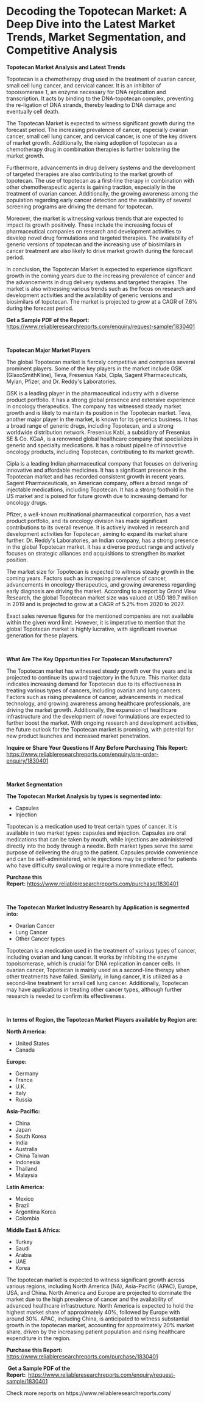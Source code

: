 <p><h1>Decoding the Topotecan Market: A Deep Dive into the Latest Market Trends, Market Segmentation, and Competitive Analysis</h1></p><p><strong>Topotecan Market Analysis and Latest Trends</strong></p>
<p><p>Topotecan is a chemotherapy drug used in the treatment of ovarian cancer, small cell lung cancer, and cervical cancer. It is an inhibitor of topoisomerase 1, an enzyme necessary for DNA replication and transcription. It acts by binding to the DNA-topotecan complex, preventing the re-ligation of DNA strands, thereby leading to DNA damage and eventually cell death.</p><p>The Topotecan Market is expected to witness significant growth during the forecast period. The increasing prevalence of cancer, especially ovarian cancer, small cell lung cancer, and cervical cancer, is one of the key drivers of market growth. Additionally, the rising adoption of topotecan as a chemotherapy drug in combination therapies is further bolstering the market growth.</p><p>Furthermore, advancements in drug delivery systems and the development of targeted therapies are also contributing to the market growth of topotecan. The use of topotecan as a first-line therapy in combination with other chemotherapeutic agents is gaining traction, especially in the treatment of ovarian cancer. Additionally, the growing awareness among the population regarding early cancer detection and the availability of several screening programs are driving the demand for topotecan.</p><p>Moreover, the market is witnessing various trends that are expected to impact its growth positively. These include the increasing focus of pharmaceutical companies on research and development activities to develop novel drug formulations and targeted therapies. The availability of generic versions of topotecan and the increasing use of biosimilars in cancer treatment are also likely to drive market growth during the forecast period.</p><p>In conclusion, the Topotecan Market is expected to experience significant growth in the coming years due to the increasing prevalence of cancer and the advancements in drug delivery systems and targeted therapies. The market is also witnessing various trends such as the focus on research and development activities and the availability of generic versions and biosimilars of topotecan. The market is projected to grow at a CAGR of 7.6% during the forecast period.</p></p>
<p><strong>Get a Sample PDF of the Report:&nbsp;</strong> <a href="https://www.reliableresearchreports.com/enquiry/request-sample/1830401">https://www.reliableresearchreports.com/enquiry/request-sample/1830401</a></p>
<p>&nbsp;</p>
<p><strong>Topotecan Major Market Players</strong></p>
<p><p>The global Topotecan market is fiercely competitive and comprises several prominent players. Some of the key players in the market include GSK (GlaxoSmithKline), Teva, Fresenius Kabi, Cipla, Sagent Pharmaceuticals, Mylan, Pfizer, and Dr. Reddy's Laboratories. </p><p>GSK is a leading player in the pharmaceutical industry with a diverse product portfolio. It has a strong global presence and extensive experience in oncology therapeutics. The company has witnessed steady market growth and is likely to maintain its position in the Topotecan market. Teva, another major player in the market, is known for its generics business. It has a broad range of generic drugs, including Topotecan, and a strong worldwide distribution network. Fresenius Kabi, a subsidiary of Fresenius SE & Co. KGaA, is a renowned global healthcare company that specializes in generic and specialty medications. It has a robust pipeline of innovative oncology products, including Topotecan, contributing to its market growth.</p><p>Cipla is a leading Indian pharmaceutical company that focuses on delivering innovative and affordable medicines. It has a significant presence in the Topotecan market and has recorded consistent growth in recent years. Sagent Pharmaceuticals, an American company, offers a broad range of injectable medications, including Topotecan. It has a strong foothold in the US market and is poised for future growth due to increasing demand for oncology drugs.</p><p>Pfizer, a well-known multinational pharmaceutical corporation, has a vast product portfolio, and its oncology division has made significant contributions to its overall revenue. It is actively involved in research and development activities for Topotecan, aiming to expand its market share further. Dr. Reddy's Laboratories, an Indian company, has a strong presence in the global Topotecan market. It has a diverse product range and actively focuses on strategic alliances and acquisitions to strengthen its market position.</p><p>The market size for Topotecan is expected to witness steady growth in the coming years. Factors such as increasing prevalence of cancer, advancements in oncology therapeutics, and growing awareness regarding early diagnosis are driving the market. According to a report by Grand View Research, the global Topotecan market size was valued at USD 189.7 million in 2019 and is projected to grow at a CAGR of 5.2% from 2020 to 2027.</p><p>Exact sales revenue figures for the mentioned companies are not available within the given word limit. However, it is imperative to mention that the global Topotecan market is highly lucrative, with significant revenue generation for these players.</p></p>
<p>&nbsp;</p>
<p><strong>What Are The Key Opportunities For Topotecan Manufacturers?</strong></p>
<p><p>The Topotecan market has witnessed steady growth over the years and is projected to continue its upward trajectory in the future. This market data indicates increasing demand for Topotecan due to its effectiveness in treating various types of cancers, including ovarian and lung cancers. Factors such as rising prevalence of cancer, advancements in medical technology, and growing awareness among healthcare professionals, are driving the market growth. Additionally, the expansion of healthcare infrastructure and the development of novel formulations are expected to further boost the market. With ongoing research and development activities, the future outlook for the Topotecan market is promising, with potential for new product launches and increased market penetration.</p></p>
<p><strong>Inquire or Share Your Questions If Any Before Purchasing This Report:</strong> <a href="https://www.reliableresearchreports.com/enquiry/pre-order-enquiry/1830401">https://www.reliableresearchreports.com/enquiry/pre-order-enquiry/1830401</a></p>
<p>&nbsp;</p>
<p><strong>Market Segmentation</strong></p>
<p><strong>The Topotecan Market Analysis by types is segmented into:</strong></p>
<p><ul><li>Capsules</li><li>Injection</li></ul></p>
<p><p>Topotecan is a medication used to treat certain types of cancer. It is available in two market types: capsules and injection. Capsules are oral medications that can be taken by mouth, while injections are administered directly into the body through a needle. Both market types serve the same purpose of delivering the drug to the patient. Capsules provide convenience and can be self-administered, while injections may be preferred for patients who have difficulty swallowing or require a more immediate effect.</p></p>
<p><strong>Purchase this Report:&nbsp;</strong><a href="https://www.reliableresearchreports.com/purchase/1830401">https://www.reliableresearchreports.com/purchase/1830401</a></p>
<p>&nbsp;</p>
<p><strong>The Topotecan Market Industry Research by Application is segmented into:</strong></p>
<p><ul><li>Ovarian Cancer</li><li>Lung Cancer</li><li>Other Cancer types</li></ul></p>
<p><p>Topotecan is a medication used in the treatment of various types of cancer, including ovarian and lung cancer. It works by inhibiting the enzyme topoisomerase, which is crucial for DNA replication in cancer cells. In ovarian cancer, Topotecan is mainly used as a second-line therapy when other treatments have failed. Similarly, in lung cancer, it is utilized as a second-line treatment for small cell lung cancer. Additionally, Topotecan may have applications in treating other cancer types, although further research is needed to confirm its effectiveness.</p></p>
<p>&nbsp;</p>
<p><strong>In terms of Region, the Topotecan Market Players available by Region are:</strong></p>
<p>
    <p> <strong> North America: </strong>
        <ul>
            <li>United States</li>
            <li>Canada</li>
        </ul>
        </p> 
    <p> <strong> Europe: </strong>
        <ul>
            <li>Germany</li>
            <li>France</li>
            <li>U.K.</li>
            <li>Italy</li>
            <li>Russia</li>
        </ul>
        </p> 
    <p> <strong> Asia-Pacific: </strong>
        <ul>
            <li>China</li>
            <li>Japan</li>
            <li>South Korea</li>
            <li>India</li>
            <li>Australia</li>
            <li>China Taiwan</li>
            <li>Indonesia</li>
            <li>Thailand</li>
            <li>Malaysia</li>
        </ul>
        </p> 
    <p> <strong> Latin America: </strong>
        <ul>
            <li>Mexico</li>
            <li>Brazil</li>
            <li>Argentina Korea</li>
            <li>Colombia</li>
        </ul>
        </p> 
    <p> <strong> Middle East & Africa: </strong>
        <ul>
            <li>Turkey</li>
            <li>Saudi</li>
            <li>Arabia</li>
            <li>UAE</li>
            <li>Korea</li>
        </ul>
    </p>
    </p>
<p><p>The topotecan market is expected to witness significant growth across various regions, including North America (NA), Asia-Pacific (APAC), Europe, USA, and China. North America and Europe are projected to dominate the market due to the high prevalence of cancer and the availability of advanced healthcare infrastructure. North America is expected to hold the highest market share of approximately 40%, followed by Europe with around 30%. APAC, including China, is anticipated to witness substantial growth in the topotecan market, accounting for approximately 20% market share, driven by the increasing patient population and rising healthcare expenditure in the region.</p></p>
<p><strong>Purchase this Report: </strong><a href="https://www.reliableresearchreports.com/purchase/1830401">https://www.reliableresearchreports.com/purchase/1830401</a></p>
<p>&nbsp;<strong>Get a Sample PDF of the Report:&nbsp;&nbsp;</strong><a href="https://www.reliableresearchreports.com/enquiry/request-sample/1830401">https://www.reliableresearchreports.com/enquiry/request-sample/1830401</a></p>
<p><strong></strong></p>
<p>Check more reports on https://www.reliableresearchreports.com/</p>